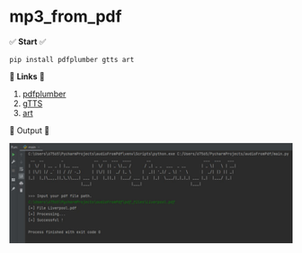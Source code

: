 # mp3_from_pdf

✅ **Start** ✅

```
pip install pdfplumber gtts art
```

:mag_right: **Links** :mag_right:

1.  [pdfplumber](https://github.com/jsvine/pdfplumber)
2.  [gTTS](https://github.com/pndurette/gTTS)
3.  [art](https://github.com/sepandhaghighi/art)

:snake: Output :snake:

![](result.jpg)
